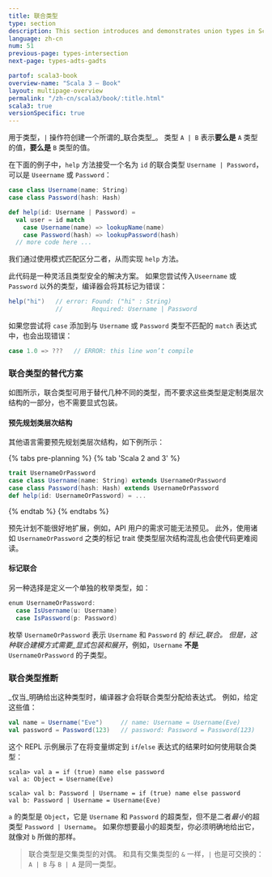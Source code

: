 ```yaml
---
title: 联合类型
type: section
description: This section introduces and demonstrates union types in Scala 3.
language: zh-cn
num: 51
previous-page: types-intersection
next-page: types-adts-gadts

partof: scala3-book
overview-name: "Scala 3 — Book"
layout: multipage-overview
permalink: "/zh-cn/scala3/book/:title.html"
scala3: true
versionSpecific: true
---
```



用于类型，`|` 操作符创建一个所谓的_联合类型_。
类型 `A | B` 表示**要么是** `A` 类型的值，**要么是** `B` 类型的值。

在下面的例子中，`help` 方法接受一个名为 `id` 的联合类型 `Username | Password`，可以是 `Useername` 或 `Password`：

```scala
case class Username(name: String)
case class Password(hash: Hash)

def help(id: Username | Password) =
  val user = id match
    case Username(name) => lookupName(name)
    case Password(hash) => lookupPassword(hash)
  // more code here ...
```

我们通过使用模式匹配区分二者，从而实现 `help` 方法。

此代码是一种灵活且类型安全的解决方案。
如果您尝试传入`Useername` 或 `Password` 以外的类型，编译器会将其标记为错误：

```scala
help("hi")   // error: Found: ("hi" : String)
             //        Required: Username | Password
```

如果您尝试将 `case` 添加到与 `Username` 或 `Password` 类型不匹配的 `match` 表达式中，也会出现错误：

```scala
case 1.0 => ???   // ERROR: this line won’t compile
```

### 联合类型的替代方案

如图所示，联合类型可用于替代几种不同的类型，而不要求这些类型是定制类层次结构的一部分，也不需要显式包装。

#### 预先规划类层次结构

其他语言需要预先规划类层次结构，如下例所示：

{% tabs pre-planning %}
{% tab 'Scala 2 and 3' %}
```scala
trait UsernameOrPassword
case class Username(name: String) extends UsernameOrPassword
case class Password(hash: Hash) extends UsernameOrPassword
def help(id: UsernameOrPassword) = ...
```
{% endtab %}
{% endtabs %}

预先计划不能很好地扩展，例如，API 用户的需求可能无法预见。
此外，使用诸如 `UsernameOrPassword` 之类的标记 trait 使类型层次结构混乱也会使代码更难阅读。

#### 标记联合

另一种选择是定义一个单独的枚举类型，如：

```scala
enum UsernameOrPassword:
  case IsUsername(u: Username)
  case IsPassword(p: Password)
```

枚举 `UsernameOrPassword` 表示 `Username` 和 `Password` 的 _标记_联合。
但是，这种联合建模方式需要_显式包装和展开_，例如，`Username` **不是** `UsernameOrPassword` 的子类型。

### 联合类型推断

_仅当_明确给出这种类型时，编译器才会将联合类型分配给表达式。
例如，给定这些值：

```scala
val name = Username("Eve")     // name: Username = Username(Eve)
val password = Password(123)   // password: Password = Password(123)
```

这个 REPL 示例展示了在将变量绑定到 `if`/`else` 表达式的结果时如何使用联合类型：

````
scala> val a = if (true) name else password
val a: Object = Username(Eve)

scala> val b: Password | Username = if (true) name else password
val b: Password | Username = Username(Eve)
````

`a` 的类型是 `Object`，它是 `Username` 和 `Password` 的超类型，但不是二者*最小*的超类型 `Password | Username`。
如果你想要最小的超类型，你必须明确地给出它，就像对 `b` 所做的那样。

> 联合类型是交集类型的对偶。
> 和具有交集类型的 `&` 一样，`|` 也是可交换的：`A | B` 与 `B | A` 是同一类型。

